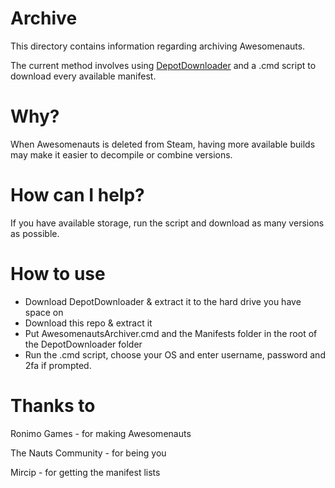 # Archive
This directory contains information regarding archiving Awesomenauts.

The current method involves using [DepotDownloader](https://github.com/SteamRE/DepotDownloader) and a .cmd script to download every available manifest. 

# Why?
When Awesomenauts is deleted from Steam, having more available builds may make it easier to decompile or combine versions.

# How can I help?
If you have available storage, run the script and download as many versions as possible. 

# How to use
- Download DepotDownloader & extract it to the hard drive you have space on
- Download this repo & extract it
- Put AwesomenautsArchiver.cmd and the Manifests folder in the root of the DepotDownloader folder
- Run the .cmd script, choose your OS and enter username, password and 2fa if prompted.

# Thanks to
Ronimo Games - for making Awesomenauts

The Nauts Community - for being you

Mircip - for getting the manifest lists
